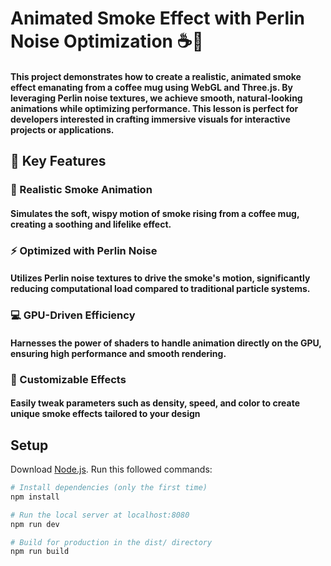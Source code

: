 # Animated Smoke Effect with Perlin Noise Optimization ☕💨

#### This project demonstrates how to create a realistic, animated smoke effect emanating from a coffee mug using WebGL and Three.js. By leveraging Perlin noise textures, we achieve smooth, natural-looking animations while optimizing performance. This lesson is perfect for developers interested in crafting immersive visuals for interactive projects or applications.

## 🌟 Key Features

### 🎥 Realistic Smoke Animation
#### Simulates the soft, wispy motion of smoke rising from a coffee mug, creating a soothing and lifelike effect.

### ⚡ Optimized with Perlin Noise
#### Utilizes Perlin noise textures to drive the smoke's motion, significantly reducing computational load compared to traditional particle systems.

### 💻 GPU-Driven Efficiency
#### Harnesses the power of shaders to handle animation directly on the GPU, ensuring high performance and smooth rendering.

### 🎨 Customizable Effects
#### Easily tweak parameters such as density, speed, and color to create unique smoke effects tailored to your design

## Setup
Download [Node.js](https://nodejs.org/en/download/).
Run this followed commands:

``` bash
# Install dependencies (only the first time)
npm install

# Run the local server at localhost:8080
npm run dev

# Build for production in the dist/ directory
npm run build
```
